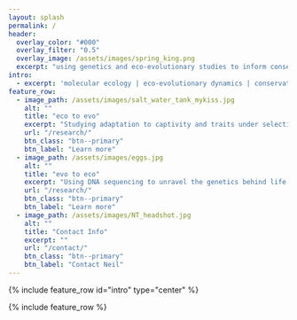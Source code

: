 ```yaml
---
layout: splash
permalink: /
header:
  overlay_color: "#000"
  overlay_filter: "0.5"
  overlay_image: /assets/images/spring_king.png
  excerpt: "using genetics and eco-evolutionary studies to inform conservation and management "
intro:
  - excerpt: 'molecular ecology | eco-evolutionary dynamics | conservation genetics'
feature_row:
  - image_path: /assets/images/salt_water_tank_mykiss.jpg
    alt: ""
    title: "eco to evo"
    excerpt: "Studying adaptation to captivity and traits under selection"
    url: "/research/"
    btn_class: "btn--primary"
    btn_label: "Learn more"
  - image_path: /assets/images/eggs.jpg
    alt: ""
    title: "evo to eco"
    excerpt: "Using DNA sequencing to unravel the genetics behind life history variation"
    url: "/research/"
    btn_class: "btn--primary"
    btn_label: "Learn more"
  - image_path: /assets/images/NT_headshot.jpg
    alt: ""
    title: "Contact Info"
    excerpt: ""
    url: "/contact/"
    btn_class: "btn--primary"
    btn_label: "Contact Neil"
---
```


{% include feature_row id="intro" type="center" %}

{% include feature_row %}